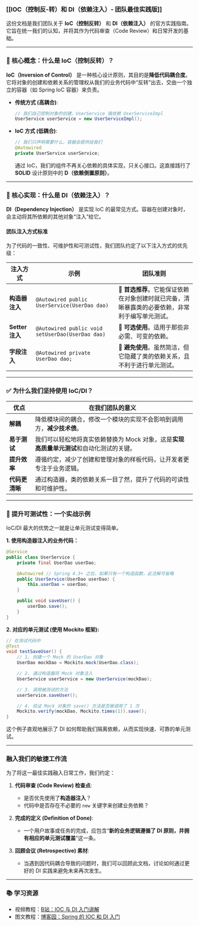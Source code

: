 
### [[IOC（控制反-转）和 DI（依赖注入）- 团队最佳实践版]]

这份文档是我们团队关于 **IoC（控制反转）** 和 **DI（依赖注入）** 的官方实践指南。它旨在统一我们的认知，并将其作为代码审查（Code Review）和日常开发的基础。

---

### 🧠 核心概念：什么是 IoC（控制反转）？

**IoC（Inversion of Control）** 是一种核心设计原则，其目的是**降低代码耦合度**。它将对象的创建和依赖关系的管理权从我们的业务代码中“反转”出去，交由一个独立的容器（如 Spring IoC 容器）来负责。

*   **传统方式 (高耦合)**:
    ```java
    // 我们自己控制对象的创建，UserService 强依赖 UserServiceImpl
    UserService userService = new UserServiceImpl();
    ```

*   **IoC 方式 (低耦合)**:
    ```java
    // 我们只声明需要什么，容器会提供给我们
    @Autowired
    private UserService userService;
    ```
    通过 IoC，我们的组件不再关心依赖的具体实现，只关心接口。这直接践行了 **SOLID** 设计原则中的 **D（依赖倒置原则）**。

---

### 💉 核心实现：什么是 DI（依赖注入）？

**DI（Dependency Injection）** 是实现 IoC 的最常见方式。容器在创建对象时，会主动将其所依赖的其他对象“注入”给它。

#### 团队注入方式标准

为了代码的一致性、可维护性和可测试性，我们团队约定了以下注入方式的优先级：

| 注入方式 | 示例 | 团队准则 |
|---|---|---|
| **构造器注入** | `@Autowired public UserService(UserDao dao)` | **🥇 首选推荐**。它能保证依赖在对象创建时就已完备，清晰暴露类的必要依赖，非常利于编写单元测试。 |
| **Setter 注入** | `@Autowired public void setUserDao(UserDao dao)` | **🥈 可选使用**。适用于那些非必需、可变的依赖。 |
| **字段注入** | `@Autowired private UserDao dao;` | **🥉 避免使用**。虽然简洁，但它隐藏了类的依赖关系，且不利于进行单元测试。 |

---

### ✅ 为什么我们坚持使用 IoC/DI？

| 优点 | 在我们团队的意义 |
|---|---|
| **解耦** | 降低模块间的耦合，修改一个模块的实现不会影响到调用方，**减少技术债**。 |
| **易于测试** | 我们可以轻松地将真实依赖替换为 Mock 对象，这是**实现高质量单元测试**和自动化测试的关键。 |
| **提升效率** | 遵循约定，减少了创建和管理对象的样板代码，让开发者更专注于业务逻辑。 |
| **代码更清晰** | 通过构造器，类的依赖关系一目了然，提升了代码的可读性和可维护性。 |

---

### 🚀 提升可测试性：一个实战示例

IoC/DI 最大的优势之一就是让单元测试变得简单。

**1. 使用构造器注入的业务代码：**

```java
@Service
public class UserService {
    private final UserDao userDao;

    @Autowired // Spring 4.3+ 之后，如果只有一个构造函数，此注解可省略
    public UserService(UserDao userDao) {
        this.userDao = userDao;
    }

    public void saveUser() {
        userDao.save();
    }
}
```

**2. 对应的单元测试 (使用 Mockito 框架):**

```java
// 在测试代码中
@Test
void testSaveUser() {
    // 1. 创建一个 Mock 的 UserDao 对象
    UserDao mockDao = Mockito.mock(UserDao.class);

    // 2. 通过构造器将 Mock 对象注入
    UserService userService = new UserService(mockDao);

    // 3. 调用被测试的方法
    userService.saveUser();

    // 4. 验证 Mock 对象的 save() 方法是否被调用了 1 次
    Mockito.verify(mockDao, Mockito.times(1)).save();
}
```
这个例子直观地展示了 DI 如何帮助我们隔离依赖，从而实现快速、可靠的单元测试。

---

### 融入我们的敏捷工作流

为了将这一最佳实践融入日常工作，我们约定：

1.  **代码审查 (Code Review) 检查点**:
    *   是否优先使用了**构造器注入**？
    *   代码中是否存在不必要的 `new` 关键字来创建业务依赖？

2.  **完成的定义 (Definition of Done)**:
    *   一个用户故事或任务的完成，应包含“**新的业务逻辑遵循了 DI 原则，并拥有相应的单元测试覆盖**”这一条。

3.  **回顾会议 (Retrospective) 素材**:
    *   当遇到因代码耦合导致的问题时，我们可以回顾此文档，讨论如何通过更好的 DI 实践来避免未来再次发生。

---

### 📚 学习资源

*   视频教程：[B站：IOC 与 DI 入门讲解](https://www.bilibili.com/video/BV1yGydYEE3H?p=48)
*   图文教程：[博客园：Spring 的 IOC 和 DI 入门](https://www.cnblogs.com/moutory/p/17752747.html)